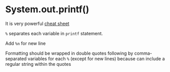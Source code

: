 # System.out.printf()
It is very powerful
[cheat sheet](https://www.cs.colostate.edu/~cs160/.Summer16/resources/Java_printf_method_quick_reference.pdf)

`%` separates each variable in `printf` statement. 

Add `%n` for new line 

Formatting should be wrapped in double quotes following by comma-separated variables for each `%` (except for new lines) because can include a regular string within the quotes